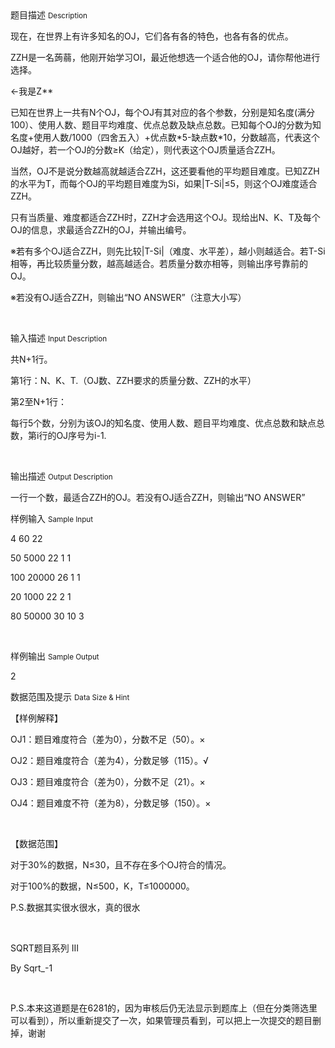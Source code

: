 <div class="panel panel-default">
<div class="area-title">
<span>
题目描述
<small>Description</small>
</span></div>
<div class="panel-body">

<p>现在，在世界上有许多知名的OJ，它们各有各的特色，也各有各的优点。</p><p>ZZH是一名蒟蒻，他刚开始学习OI，最近他想选一个适合他的OJ，请你帮他进行选择。<br></p><p><img src="/source/codevs/codevs-6307/img/aHR0cDovL3d3dy5qb3lvaS5jbi9wcm9ibGVtL2NvZGV2cy02MzA3L2h0dHA6Ly9jb2RldnMuY24vbWVkaWEvZWVlZV8yMDE3MDcxMzE3MTY1M185NjUucG5n.png" title="">←我是Z**</p><p>已知在世界上一共有N个OJ，每个OJ有其对应的各个参数，分别是知名度(满分100）、使用人数、题目平均难度、优点总数及缺点总数。已知每个OJ的分数为知名度+使用人数/1000（四舍五入）+优点数*5-缺点数*10，分数越高，代表这个OJ越好，若一个OJ的分数≥K（给定），则代表这个OJ质量适合ZZH。</p><p>当然，OJ不是说分数越高就越适合ZZH，这还要看他的平均题目难度。已知ZZH的水平为T，而每个OJ的平均题目难度为Si，如果|T-Si|≤5，则这个OJ难度适合ZZH。</p><p>只有当质量、难度都适合ZZH时，ZZH才会选用这个OJ。现给出N、K、T及每个OJ的信息，求最适合ZZH的OJ，并输出编号。</p><p>※若有多个OJ适合ZZH，则先比较|T-Si|（难度、水平差），越小则越适合。若T-Si相等，再比较质量分数，越高越适合。若质量分数亦相等，则输出序号靠前的OJ。</p><p>※若没有OJ适合ZZH，则输出“NO ANSWER”（注意大小写）</p><p><br></p>

</div>
</div>

<div class="panel panel-default">
<div class="area-title">
<span>
输入描述
<small>Input Description</small>
</span></div>
<div class="panel-body">
<p>共N+1行。</p><p>第1行：N、K、T.（OJ数、ZZH要求的质量分数、ZZH的水平）</p><p>第2至N+1行：</p><p>每行5个数，分别为该OJ的知名度、使用人数、题目平均难度、优点总数和缺点总数，第i行的OJ序号为i-1.</p><p><br></p>

</div>
</div>
<div  class="panel panel-default">
<div class="area-title">
<span>
输出描述
<small>Output Description</small>
</span></div>
<div class="panel-body">

<p>一行一个数，最适合ZZH的OJ。若没有OJ适合ZZH，则输出“NO ANSWER”</p>

</div>
</div>


<div class="panel panel-default">
<div class="area-title">
<span>
样例输入
<small>Sample Input</small>
</span></div>
<div class="panel-body">
<p>4 60 22</p><p>50 5000 22 1 1</p><p>100 20000 26 1 1</p><p>20 1000 22 2 1</p><p>80 50000 30 10 3</p><p><br></p>

</div>
</div>

<div class="panel panel-default">
<div class="area-title">
<span>
样例输出
<small>Sample Output</small>
</span></div>
<div class="panel-body">
<p>2</p>

</div>
</div>

<div class="panel panel-default">
<div class="area-title">
<span>
数据范围及提示
<small>Data Size & Hint</small>
</span></div>
<div class="panel-body">
<p>【样例解释】</p><p>OJ1：题目难度符合（差为0），分数不足（50）。×</p><p>OJ2：题目难度符合（差为4），分数足够（115）。√</p><p>OJ3：题目难度符合（差为0），分数不足（21）。×</p><p>OJ4：题目难度不符（差为8），分数足够（150）。×</p><p><br></p><p>【数据范围】</p><p>对于30%的数据，N≤30，且不存在多个OJ符合的情况。</p><p>对于100%的数据，N≤500，K，T≤1000000。</p><p>P.S.数据其实很水很水，真的很水</p><p><br></p><p>SQRT题目系列 III </p><p>By Sqrt_-1</p><p><br></p><p>P.S.本来这道题是在6281的，因为审核后仍无法显示到题库上（但在分类筛选里可以看到），所以重新提交了一次，如果管理员看到，可以把上一次提交的题目删掉，谢谢</p><p><br></p>
</div>
</div>